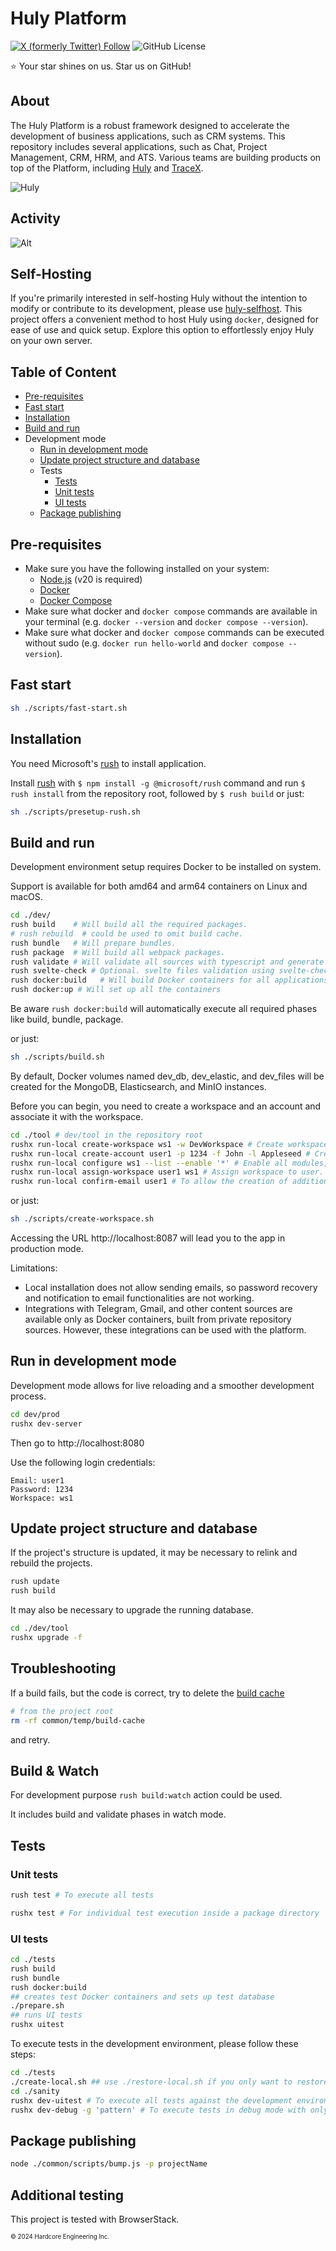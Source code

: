 # Huly Platform

[![X (formerly Twitter) Follow](https://img.shields.io/twitter/follow/huly_io?style=for-the-badge)](https://x.com/huly_io)
![GitHub License](https://img.shields.io/github/license/hcengineering/platform?style=for-the-badge)

⭐️ Your star shines on us. Star us on GitHub!

## About

The Huly Platform is a robust framework designed to accelerate the development of business applications, such as CRM systems. 
This repository includes several applications, such as Chat, Project Management, CRM, HRM, and ATS. 
Various teams are building products on top of the Platform, including [Huly](https://huly.io) and [TraceX](https://tracex.co).

![Huly](https://huly.io/_astro/dark-kanban.D2kAOX88_q4nnu.webp)

## Activity

![Alt](https://repobeats.axiom.co/api/embed/c42c99e21691fa60ea61b5cdf11c2e0647621534.svg "Repobeats analytics image")

## Self-Hosting

If you're primarily interested in self-hosting Huly without the intention to modify or contribute to its development, please use [huly-selfhost](https://github.com/hcengineering/huly-selfhost). 
This project offers a convenient method to host Huly using `docker`, designed for ease of use and quick setup. Explore this option to effortlessly enjoy Huly on your own server.

## Table of Content

- [Pre-requisites](#pre-requisites)
- [Fast start](#fast-start)
- [Installation](#installation)
- [Build and run](#build-and-run)
- Development mode
  - [Run in development mode](#run-in-development-mode)
  - [Update project structure and database](#update-project-structure-and-database)
  - Tests
    - [Tests](#tests)
    - [Unit tests](#unit-tests)
    - [UI tests](#ui-tests)
  - [Package publishing](#package-publishing)

## Pre-requisites

- Make sure you have the following installed on your system:
  - [Node.js](https://nodejs.org/en/download/) (v20 is required)
  - [Docker](https://docs.docker.com/get-docker/)
  - [Docker Compose](https://docs.docker.com/compose/install/)
- Make sure what docker and `docker compose` commands are available in your terminal (e.g. `docker --version` and `docker compose --version`).
- Make sure what docker and `docker compose` commands can be executed without sudo (e.g. `docker run hello-world` and `docker compose --version`).

## Fast start

```bash
sh ./scripts/fast-start.sh
```

## Installation

You need Microsoft's [rush](https://rushjs.io) to install application.

Install [rush](https://rushjs.io) with `$ npm install -g @microsoft/rush` command and run `$ rush install` from the repository root, followed by `$ rush build` or just:

```bash
sh ./scripts/presetup-rush.sh
```

## Build and run

Development environment setup requires Docker to be installed on system.

Support is available for both amd64 and arm64 containers on Linux and macOS.

```bash
cd ./dev/
rush build    # Will build all the required packages. 
# rush rebuild  # could be used to omit build cache.
rush bundle   # Will prepare bundles.
rush package  # Will build all webpack packages.
rush validate # Will validate all sources with typescript and generate d.ts files required for ts-node execution.
rush svelte-check # Optional. svelte files validation using svelte-check.
rush docker:build   # Will build Docker containers for all applications in the local Docker environment.
rush docker:up # Will set up all the containers
```

Be aware `rush docker:build` will automatically execute all required phases like build, bundle, package.

or just:

```bash
sh ./scripts/build.sh
```

By default, Docker volumes named dev_db, dev_elastic, and dev_files will be created for the MongoDB, Elasticsearch, and MinIO instances.

Before you can begin, you need to create a workspace and an account and associate it with the workspace.

```bash
cd ./tool # dev/tool in the repository root
rushx run-local create-workspace ws1 -w DevWorkspace # Create workspace
rushx run-local create-account user1 -p 1234 -f John -l Appleseed # Create account
rushx run-local configure ws1 --list --enable '*' # Enable all modules, even if they are not yet intended to be used by a wide audience.
rushx run-local assign-workspace user1 ws1 # Assign workspace to user.
rushx run-local confirm-email user1 # To allow the creation of additional test workspaces.

```

or just:

```bash
sh ./scripts/create-workspace.sh
```

Accessing the URL http://localhost:8087 will lead you to the app in production mode.

Limitations:

- Local installation does not allow sending emails, so password recovery and notification to email functionalities are not working.
- Integrations with Telegram, Gmail, and other content sources are available only as Docker containers, built from private repository sources. However, these integrations can be used with the platform.

## Run in development mode

Development mode allows for live reloading and a smoother development process.

```bash
cd dev/prod
rushx dev-server
```

Then go to http://localhost:8080

Use the following login credentials:

```plain
Email: user1
Password: 1234
Workspace: ws1
```

## Update project structure and database

If the project's structure is updated, it may be necessary to relink and rebuild the projects.

```bash
rush update
rush build
```

It may also be necessary to upgrade the running database.

```bash
cd ./dev/tool
rushx upgrade -f
```

## Troubleshooting

If a build fails, but the code is correct, try to delete the [build cache](https://rushjs.io/pages/maintainer/build_cache/)

```bash
# from the project root
rm -rf common/temp/build-cache
```

and retry.

## Build & Watch

For development purpose `rush build:watch` action could be used.

It includes build and validate phases in watch mode.

## Tests

### Unit tests

```bash
rush test # To execute all tests

rushx test # For individual test execution inside a package directory
```

### UI tests

```bash
cd ./tests
rush build
rush bundle
rush docker:build
## creates test Docker containers and sets up test database
./prepare.sh
## runs UI tests
rushx uitest
```

To execute tests in the development environment, please follow these steps:

```bash
cd ./tests
./create-local.sh ## use ./restore-local.sh if you only want to restore the workspace to a predefined initial state for sanity.
cd ./sanity
rushx dev-uitest # To execute all tests against the development environment.
rushx dev-debug -g 'pattern' # To execute tests in debug mode with only the matching test pattern.
```

## Package publishing

```bash
node ./common/scripts/bump.js -p projectName
```

## Additional testing

This project is tested with BrowserStack.

<sub><sup>&copy; 2024 Hardcore Engineering Inc.</sup></sub>
